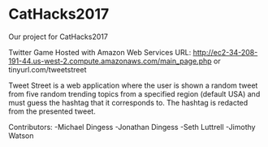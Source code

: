 # CatHacks2017
Our project for CatHacks2017

Twitter Game Hosted with Amazon Web Services
URL: http://ec2-34-208-191-44.us-west-2.compute.amazonaws.com/main_page.php
  or tinyurl.com/tweetstreet
  
Tweet Street is a web application where the user is shown a random tweet from five random trending topics from a specified region (default USA) and must guess the hashtag that it corresponds to. The hashtag is redacted from the presented tweet.

Contributors:
-Michael Dingess
-Jonathan Dingess
-Seth Luttrell
-Jimothy Watson
